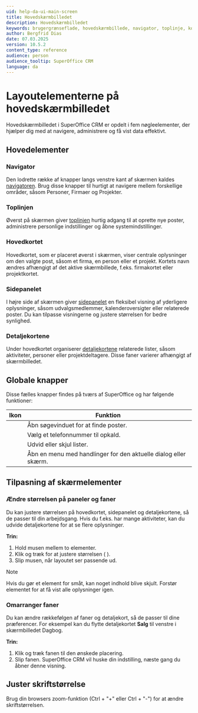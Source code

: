 ```yaml
---
uid: help-da-ui-main-screen
title: Hovedskærmbilledet
description: Hovedskærmbilledet
keywords: brugergrænseflade, hovedskærmbillede, navigator, toplinje, kort, sidepanel, detaljekort, opgavemenu, kom godt i gang
author: Bergfrid Dias
date: 07.03.2025
version: 10.5.2
content_type: reference
audience: person
audience_tooltip: SuperOffice CRM
language: da
---
```


# Layoutelementerne på hovedskærmbilledet

Hovedskærmbilledet i SuperOffice CRM er opdelt i fem nøgleelementer, der hjælper dig med at navigere, administrere og få vist data effektivt.

## Hovedelementer

### Navigator

Den lodrette række af knapper langs venstre kant af skærmen kaldes [navigatoren][1]. Brug disse knapper til hurtigt at navigere mellem forskellige områder, såsom Personer, Firmaer og Projekter.

### Toplinjen

Øverst på skærmen giver [toplinjen][2] hurtig adgang til at oprette nye poster, administrere personlige indstillinger og åbne systemindstillinger.

### Hovedkortet

Hovedkortet, som er placeret øverst i skærmen, viser centrale oplysninger om den valgte post, såsom et firma, en person eller et projekt. Kortets navn ændres afhængigt af det aktive skærmbillede, f.eks. firmakortet eller projektkortet.

### Sidepanelet

I højre side af skærmen giver [sidepanelet][3] en fleksibel visning af yderligere oplysninger, såsom udvalgsmedlemmer, kalenderoversigter eller relaterede poster. Du kan tilpasse visningerne og justere størrelsen for bedre synlighed.

### Detaljekortene

Under hovedkortet organiserer [detaljekortene][4] relaterede lister, såsom aktiviteter, personer eller projektdeltagere. Disse faner varierer afhængigt af skærmbilledet.

## <a id="global-buttons"></a>Globale knapper

Disse fælles knapper findes på tværs af SuperOffice og har følgende funktioner:

| Ikon | Funktion |
|:-:|---|
| <i class="ph ph-magnifying-glass" aria-label="Søg"></i> | Åbn søgevinduet for at finde poster. |
| <i class="ph ph-phone" aria-label="Telefon"></i> | Vælg et telefonnummer til opkald. |
| <i class="ph ph-caret-down" aria-label="Pil ned"></i> | Udvid eller skjul lister. |
| <i class="ph ph-dots-three-circle-vertical" aria-label="Opgavemenu"></i> | Åbn en menu med handlinger for den aktuelle dialog eller skærm. |

## Tilpasning af skærmelementer

### Ændre størrelsen på paneler og faner

Du kan justere størrelsen på hovedkortet, sidepanelet og detaljekortene, så de passer til din arbejdsgang. Hvis du f.eks. har mange aktiviteter, kan du udvide detaljekortene for at se flere oplysninger.

**Trin:**

1. Hold musen mellem to elementer.
2. Klik og træk for at justere størrelsen (<i class="ph ph-arrows-horizontal" aria-hidden="true"></i> <i class="ph ph-arrows-vertical" aria-hidden="true"></i>).
3. Slip musen, når layoutet ser passende ud.

> [!NOTE]
> Hvis du gør et element for småt, kan noget indhold blive skjult. Forstør elementet for at få vist alle oplysninger igen.

### Omarranger faner

Du kan ændre rækkefølgen af faner og detaljekort, så de passer til dine præferencer. For eksempel kan du flytte detaljekortet **Salg** til venstre i skærmbilledet Dagbog.

**Trin:**

1. Klik og træk fanen til den ønskede placering.
2. Slip fanen. SuperOffice CRM vil huske din indstilling, næste gang du åbner denne visning.

## Juster skriftstørrelse

Brug din browsers zoom-funktion (Ctrl + "+" eller Ctrl + "-") for at ændre skriftstørrelsen.

<!-- Referenced links -->
[1]: navigator.md
[2]: buttons-in-menu-bar.md
[3]: side-panel.md
[4]: ../../section-tabs/index.md
